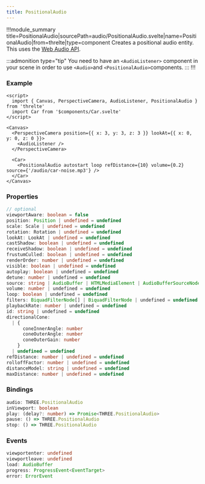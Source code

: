 ```yaml
---
title: PositionalAudio
---
```


!!!module_summary title=PositionalAudio|sourcePath=audio/PositionalAudio.svelte|name=PositionalAudio|from=threlte|type=component
Creates a positional audio entity.  
This uses the [Web Audio API](https://developer.mozilla.org/en-US/docs/Web/API/Web_Audio_API).

:::admonition type="tip"
You need to have an `<AudioListener>` component in your scene in order to use `<Audio>`and `<PositionalAudio>`components.
:::
!!!

<!-- TODO -->
<!-- <script lang="ts">
import TurntableScene from '$examples/Turntable/Scene.svelte'
import ThrelteWrapper from '$examples/ThrelteWrapper.svelte'
</script>

<ThrelteWrapper>
  <TurntableScene />
</ThrelteWrapper>

<small>Music by [le grisch](https://legrisch.com)</small>
[Source](https://github.com/grischaerbe/threlte/tree/main/src/examples/Turntable) -->

### Example

```svelte
<script>
  import { Canvas, PerspectiveCamera, AudioListener, PositionalAudio } from 'threlte'
  import Car from '$components/Car.svelte'
</script>

<Canvas>
  <PerspectiveCamera position={{ x: 3, y: 3, z: 3 }} lookAt={{ x: 0, y: 0, z: 0 }}>
    <AudioListener />
  </PerspectiveCamera>

  <Car>
    <PositionalAudio autostart loop refDistance={10} volume={0.2} source={'/audio/car-noise.mp3'} />
  </Car>
</Canvas>
```

### Properties

```ts
// optional
viewportAware: boolean = false
position: Position | undefined = undefined
scale: Scale | undefined = undefined
rotation: Rotation | undefined = undefined
lookAt: LookAt | undefined = undefined
castShadow: boolean | undefined = undefined
receiveShadow: boolean | undefined = undefined
frustumCulled: boolean | undefined = undefined
renderOrder: number | undefined = undefined
visible: boolean | undefined = undefined
autoplay: boolean | undefined = undefined
detune: number | undefined = undefined
source: string | AudioBuffer | HTMLMediaElement | AudioBufferSourceNode | MediaStream | undefined = undefined
volume: number | undefined = undefined
loop: boolean | undefined = undefined
filters: BiquadFilterNode[] | BiquadFilterNode | undefined = undefined
playbackRate: number | undefined = undefined
id: string | undefined = undefined
directionalCone:
  | {
      coneInnerAngle: number
      coneOuterAngle: number
      coneOuterGain: number
    }
  | undefined = undefined
refDistance: number | undefined = undefined
rolloffFactor: number | undefined = undefined
distanceModel: string | undefined = undefined
maxDistance: number | undefined = undefined
```

### Bindings

```ts
audio: THREE.PositionalAudio
inViewport: boolean
play: (delay?: number) => Promise<THREE.PositionalAudio>
pause: () => THREE.PositionalAudio
stop: () => THREE.PositionalAudio
```

### Events

```ts
viewportenter: undefined
viewportleave: undefined
load: AudioBuffer
progress: ProgressEvent<EventTarget>
error: ErrorEvent
```
